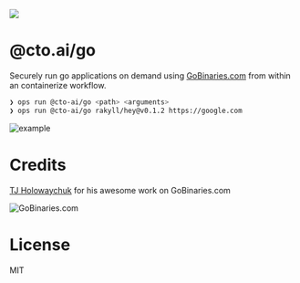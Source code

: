 ![](https://cto.ai/static/oss-banner.png)

# @cto.ai/go

Securely run go applications on demand using [GoBinaries.com](https://twitter.com/tjholowaychuk/status/1246113298082390016?s=21) from within an containerize workflow.

```bash
❯ ops run @cto-ai/go <path> <arguments>
❯ ops run @cto-ai/go rakyll/hey@v0.1.2 https://google.com
```
![example](example.gif)

# Credits

[TJ Holowaychuk](https://github.com/tj) for his awesome work on GoBinaries.com

![GoBinaries.com](https://cto.ai/blog/content/images/2020/04/On-demand-Golang-binaries_Blog-Headerv2.jpg)

# License
MIT   
